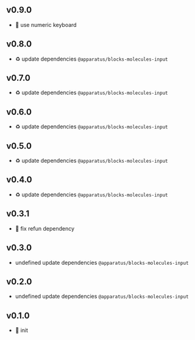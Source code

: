 ## v0.9.0

* 🌱 use numeric keyboard

## v0.8.0

* ♻️ update dependencies `@apparatus/blocks-molecules-input`

## v0.7.0

* ♻️ update dependencies `@apparatus/blocks-molecules-input`

## v0.6.0

* ♻️ update dependencies `@apparatus/blocks-molecules-input`

## v0.5.0

* ♻️ update dependencies `@apparatus/blocks-molecules-input`

## v0.4.0

* ♻️ update dependencies `@apparatus/blocks-molecules-input`

## v0.3.1

* 🐞 fix refun dependency

## v0.3.0

* undefined update dependencies `@apparatus/blocks-molecules-input`

## v0.2.0

* undefined update dependencies `@apparatus/blocks-molecules-input`

## v0.1.0

* 🐣 init
